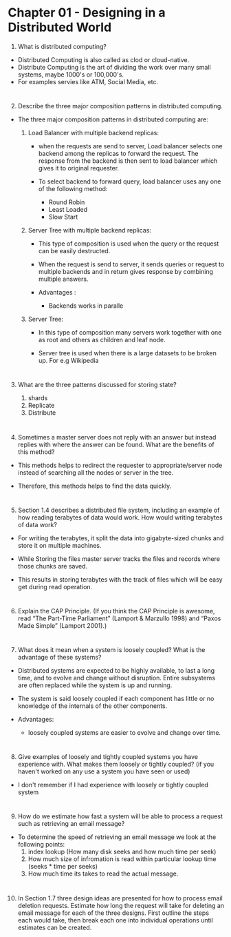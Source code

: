 # Chapter 01 - Designing in a Distributed World

1. What is distributed computing?
   
* Distributed Computing is also called as clod or cloud-native.
* Distribute Computing is the art of dividing the work over many small systems, maybe 1000's or 100,000's.
* For examples servies like ATM, Social Media, etc.
#
2. Describe the three major composition patterns in distributed computing.

* The three major composition patterns in distributed computing are: 
    1. Load Balancer with multiple backend replicas:
            
        * when the requests are send to server, Load balancer selects  one backend among the replicas to forward the request. The response from the backend is then sent to load balancer which gives it to original requester.

        * To select backend to forward query, load balancer uses any one of the following method:

            - Round Robin
            - Least Loaded
            - Slow Start

    2. Server Tree with multiple backend replicas:
        * This type of composition is used when the query or the request can be easily destructed.

        * When the request is send to server, it sends queries or request to multiple backends and in return gives response by combining multiple answers.

        * Advantages : 
            - Backends works in paralle

    3. Server Tree:
        * In this type of composition many servers work together with one as root and others as children and leaf node.

        * Server tree is used when there is a large datasets to be broken up. For e.g Wikipedia
#
3. What are the three patterns discussed for storing state?
    
    1. shards
    2. Replicate 
    3. Distribute
#
4. Sometimes a master server does not reply with an answer but instead replies with where the answer can be found. What are the benefits of this method?

* This methods helps to redirect the requester to appropriate/server node instead of searching all the nodes or server in the tree.

* Therefore, this methods helps to find the data quickly.
#

5. Section 1.4 describes a distributed file system, including an example of how reading terabytes of data would work. How would writing terabytes of data work?
* For writing the terabytes, it split the data into gigabyte-sized chunks and store it on multiple machines.

* While Storing the files master server tracks the files and records where those chunks are saved.

* This results in storing terabytes with the track of files which will be easy get during read operation.
#

6. Explain the CAP Principle. (If you think the CAP Principle is awesome, read “The Part-Time Parliament” (Lamport & Marzullo 1998) and “Paxos Made Simple” (Lamport 2001).)
#

7. What does it mean when a system is loosely coupled? What is the advantage of these systems?

* Distributed systems are expected to be highly available, to last a long time, and to evolve and change without disruption. Entire subsystems are often replaced while the system is up and running. 

* The system is said loosely coupled if each component has little or no knowledge of the internals of the other components.

* Advantages:
    * loosely coupled systems are easier to evolve
and change over time.
#

8. Give examples of loosely and tightly coupled systems you have experience with. What makes them loosely or tightly coupled? (if you haven't worked on any use a system you have seen or used)

* I don't remember if I had experience with loosely or tightly coupled system
#

9. How do we estimate how fast a system will be able to process a request such as retrieving an email message?
* To determine the speed of retrieving an email message we look at the following points:
    1. index lookup (How many disk seeks and how much time per seek)
    2. How much size of infromation is read within particular lookup time (seeks * time per seeks)
    3. How much time its takes to read the actual message.
#

10. In Section 1.7 three design ideas are presented for how to process email deletion requests. Estimate how long the request will take for deleting an email message for each of the three designs. First outline the steps each would take, then break each one into individual operations until estimates can be created.
